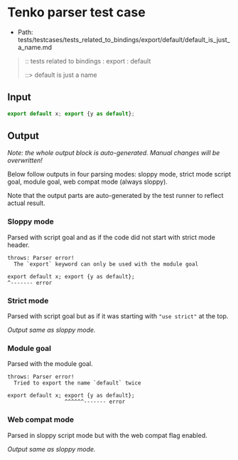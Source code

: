 # Tenko parser test case

- Path: tests/testcases/tests_related_to_bindings/export/default/default_is_just_a_name.md

> :: tests related to bindings : export : default
>
> ::> default is just a name

## Input


`````js
export default x; export {y as default};
`````

## Output

_Note: the whole output block is auto-generated. Manual changes will be overwritten!_

Below follow outputs in four parsing modes: sloppy mode, strict mode script goal, module goal, web compat mode (always sloppy).

Note that the output parts are auto-generated by the test runner to reflect actual result.

### Sloppy mode

Parsed with script goal and as if the code did not start with strict mode header.

`````
throws: Parser error!
  The `export` keyword can only be used with the module goal

export default x; export {y as default};
^------- error
`````

### Strict mode

Parsed with script goal but as if it was starting with `"use strict"` at the top.

_Output same as sloppy mode._

### Module goal

Parsed with the module goal.

`````
throws: Parser error!
  Tried to export the name `default` twice

export default x; export {y as default};
                  ^^^^^^------- error
`````


### Web compat mode

Parsed in sloppy script mode but with the web compat flag enabled.

_Output same as sloppy mode._

